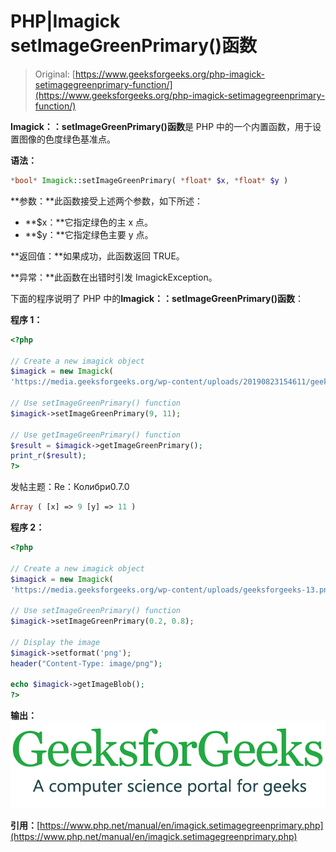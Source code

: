 # PHP|Imagick setImageGreenPrimary()函数

> Original: [https://www.geeksforgeeks.org/php-imagick-setimagegreenprimary-function/](https://www.geeksforgeeks.org/php-imagick-setimagegreenprimary-function/)

**Imagick：：setImageGreenPrimary()函数**是 PHP 中的一个内置函数，用于设置图像的色度绿色基准点。

**语法：**

```php
*bool* Imagick::setImageGreenPrimary( *float* $x, *float* $y )
```

**参数：**此函数接受上述两个参数，如下所述：

*   **$x：**它指定绿色的主 x 点。
*   **$y：**它指定绿色主要 y 点。

**返回值：**如果成功，此函数返回 TRUE。

**异常：**此函数在出错时引发 ImagickException。

下面的程序说明了 PHP 中的**Imagick：：setImageGreenPrimary()函数**：

**程序 1：**

```php
<?php

// Create a new imagick object
$imagick = new Imagick(
'https://media.geeksforgeeks.org/wp-content/uploads/20190823154611/geeksforgeeks24.png');

// Use setImageGreenPrimary() function
$imagick->setImageGreenPrimary(9, 11);

// Use getImageGreenPrimary() function
$result = $imagick->getImageGreenPrimary();
print_r($result);
?>
```

发帖主题：Re：Колибри0.7.0

```php
Array ( [x] => 9 [y] => 11 )
```

**程序 2：**

```php
<?php

// Create a new imagick object
$imagick = new Imagick(
'https://media.geeksforgeeks.org/wp-content/uploads/geeksforgeeks-13.png');

// Use setImageGreenPrimary() function
$imagick->setImageGreenPrimary(0.2, 0.8);

// Display the image
$imagick->setformat('png');
header("Content-Type: image/png");

echo $imagick->getImageBlob();
?>
```

**输出：**
![](img/c59fdbea4863829702798a80d9d8d464.png)

**引用：**[https://www.php.net/manual/en/imagick.setimagegreenprimary.php](https://www.php.net/manual/en/imagick.setimagegreenprimary.php)